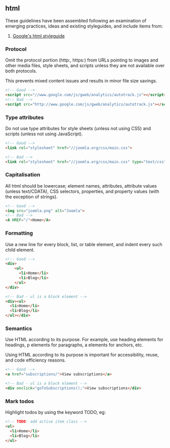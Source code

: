 ## html

These guidelines have been assembled following an examination of emerging practices, ideas and existing styleguides, and include items from:

1. [Google's html styleguide](http://google-styleguide.googlecode.com/svn/trunk/htmlcssguide.xml)

### Protocol

Omit the protocol portion (http:, https:) from URLs pointing to images and other media files, style sheets, and scripts unless they are not available over both protocols.

This prevents mixed content issues and results in minor file size savings.

```html
<!-- Good -->
<script src="//www.google.com/js/gweb/analytics/autotrack.js"></script>
<!-- Bad -->
<script src="http://www.google.com/js/gweb/analytics/autotrack.js"></script>
```

### Type attributes
Do not use type attributes for style sheets (unless not using CSS) and scripts (unless not using JavaScript).
```html
<!-- Good -->
<link rel="stylesheet" href="//joomla.org/css/main.css">

<!-- Bad -->
<link rel="stylesheet" href="//joomla.org/css/main.css" type="text/css">
```

### Capitalisation
All html should be lowercase; element names, attributes, attribute values (unless text/CDATA), CSS selectors, properties, and property values (with the exception of strings).

```html
<!-- Good -->
<img src="joomla.png" alt="Joomla">
<!-- Bad -->
<A HREF="/">Home</A>
```

### Formatting
Use a new line for every block, list, or table element, and indent every such child element.

```html
<!-- Good -->
<div>
	<ul>
	  <li>Home</li>
	  <li>Blog</li>
	</ul>
</div>

<!-- Bad - ul is a block element -->
<div><ul>
  <li>Home</li>
  <li>Blog</li>
</ul></div>
```

### Semantics
Use HTML according to its purpose. For example, use heading elements for headings, p elements for paragraphs, a elements for anchors, etc.

Using HTML according to its purpose is important for accessibility, reuse, and code efficiency reasons.
```html
<!-- Good -->
<a href="subscriptions/">View subscriptions</a>

<!-- Bad - ul is a block element -->
<div onclick="goToSubscriptions();">View subscriptions</div>
```

### Mark todos
Highlight todos by using the keyword TODO, eg:

```html
<!-- TODO: add active item class -->
<ul>
  <li>Home</li>
  <li>Blog</li>
</ul>
```
